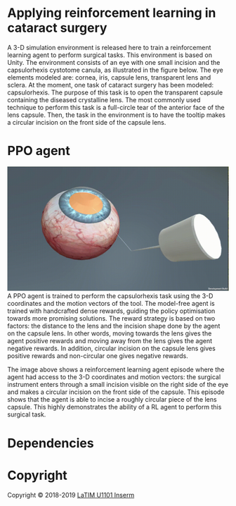 # Applying reinforcement learning in cataract surgery
A 3-D simulation environment is released here to train a reinforcement learning agent to perform surgical tasks. This
environment is based on Unity. The environment consists of an eye with one small incision and the capsulorhexis cystotome canula, as illustrated in the figure below. The eye elements modeled are: cornea, iris, capsule lens, transparent lens and sclera. At the moment, one task of cataract surgery has been modeled: capsulorhexis. The purpose of this task is to open the transparent capsule containing the diseased crystalline lens. The most commonly used technique to perform this task is a full-circle tear of the anterior face of the lens capsule. Then, the task in the environment is to have the tooltip makes a circular incision on the front side of the capsule lens.

# PPO agent
![Agent is doing the task](env_video-view-1.gif)
A PPO agent is trained to perform the capsulorhexis task using the 3-D coordinates and the motion vectors of the tool. The model-free agent is trained with handcrafted dense rewards, guiding the policy optimisation
towards more promising solutions. The reward strategy is based on two factors: the distance to the lens and the
incision shape done by the agent on the capsule lens. In other words, moving towards the lens gives the agent
positive rewards and moving away from the lens gives the agent negative rewards. In addition, circular incision on
the capsule lens gives positive rewards and non-circular one gives negative rewards.

The image above shows a reinforcement learning agent episode where the agent had access to the
3-D coordinates and motion vectors: the surgical instrument enters through a small incision visible on the right
side of the eye and makes a circular incision on the front side of the capsule. This episode shows that the agent is
able to incise a roughly circular piece of the lens capsule. This highly demonstrates the ability of a RL agent to
perform this surgical task.

# Dependencies


# Copyright
Copyright © 2018-2019 [LaTIM U1101 Inserm](http://latim.univ-brest.fr/)




